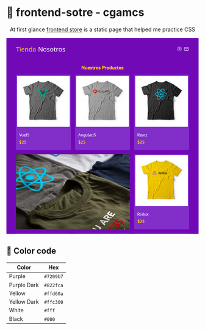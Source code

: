 <h1>🏪 frontend-sotre - cgamcs</h1>
<p align="center">At first glance <a href="https://frontend-store-cgamcs.netlify.app/">frontend store</a> is a static page that helped me practice CSS</p>

<img src="img/website.png">

<h2>🎨 Color code</h2>

| Color    | Hex       |
| ---      | ---       |
| Purple |  `#7209b7`  |
| Purple Dark     | `#822fca` |
| Yellow |  `#ffd60a`  |
| Yellow Dark     | `#ffc300` |
| White  |  `#fff`  |
| Black  |  `#000`  |